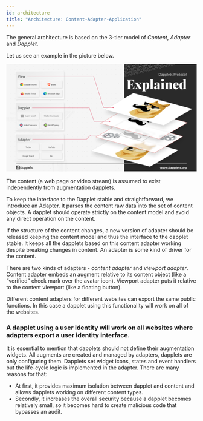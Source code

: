 ```yaml
---
id: architecture
title: "Architecture: Content-Adapter-Application"
---
```


The general architecture is based on the 3-tier model of *Content*, *Adapter* and *Dapplet*.

Let us see an example in the picture below.

![](https://raw.githubusercontent.com/dapplets/dapplet-docs/master/docs/whitepapers/07-architecture.png)

The сontent (a web page or video stream) is assumed to exist independently from augmentation dapplets. 

To keep the interface to the Dapplet stable and straightforward, we introduce an Adapter. It parses the content raw data into the set of content objects. A dapplet should operate strictly on the content model and avoid any direct operation on the content.

If the structure of the content changes, a new version of adapter should be released keeping the content model and thus the interface to the dapplet stable. It keeps all the dapplets based on this content adapter working despite breaking changes in content. An adapter is some kind of driver for the content.

There are two kinds of adapters - *content adapter* and *viewport adapter*. Content adapter embeds an augment relative to its content object (like a “verified” check mark over the avatar icon). Viewport adapter puts it relative to the content viewport (like a floating button).

Different content adapters for different websites can export the same public functions. In this case a dapplet using this functionality will work on all of the websites. 

### A dapplet using a user identity will work on all websites where adapters export a user identity interface.

It is essential to mention that dapplets should not define their augmentation widgets. All augments are created and managed by adapters, dapplets are only configuring them. Dapplets set widget icons, states and event handlers but the life-cycle logic is implemented in the adapter. There are many reasons for that: 

* At first, it provides maximum isolation between dapplet and content and allows dapplets working on different content types. 
* Secondly, it increases the overall security because a dapplet becomes relatively small, so it becomes hard to create malicious code that bypasses an audit. 
